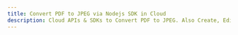 ---title: Convert PDF to JPEG via Nodejs SDK in Clouddescription: Cloud APIs & SDKs to Convert PDF to JPEG. Also Create, Edit & Render Microsoft Word & OpenOffice documents in the Cloud.---